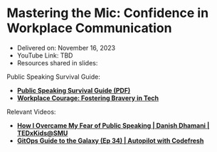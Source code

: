 # Mastering the Mic: Confidence in Workplace Communication

- Delivered on: November 16, 2023
- YouTube Link: TBD
- Resources shared in slides:

Public Speaking Survival Guide:
- **[Public Speaking Survival Guide (PDF)](https://www.canva.com/design/DAFKRCnD4No/g3khMTufogc0QFWCFxblEQ/view?utm_content=DAFKRCnD4No&utm_campaign=designshare&utm_medium=link&utm_source=publishsharelink)**
- **[Workplace Courage: Fostering Bravery in Tech](https://product.hubspot.com/blog/workplace-courage)**

Relevant Videos:
- **[How I Overcame My Fear of Public Speaking | Danish Dhamani | TEDxKids@SMU](https://www.youtube.com/watch?v=80UVjkcxGmA)**
- **[GitOps Guide to the Galaxy (Ep 34) | Autopilot with Codefresh](https://www.youtube.com/live/APWI1SolwXM?feature=shared)**
